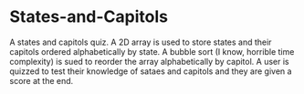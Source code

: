 # States-and-Capitols
A states and capitols quiz.
A 2D array is used to store states and their capitols ordered alphabetically by state.
A bubble sort (I know, horrible time complexity) is sued to reorder the array alphabetically by capitol.
A user is quizzed to test their knowledge of sataes and capitols and they are given a score at the end.
